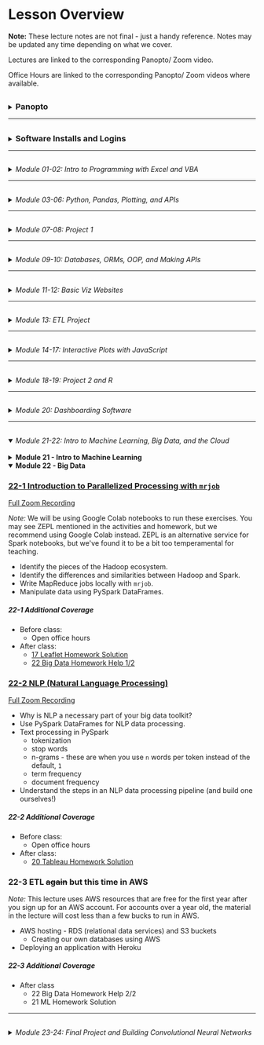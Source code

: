<!-- @format -->

# Lesson Overview

**Note:** These lecture notes are not final - just a handy reference. Notes may be updated any time depending on what we cover.

Lectures are linked to the corresponding Panopto/ Zoom video.

Office Hours are linked to the corresponding Panopto/ Zoom videos where available.

## <!-- 00 Panopto -->

<details><summary><h3 style="display: inline; padding-top: 0">Panopto</h3></summary>

_**NOTE:** As of day 11-3, Panopto has been discontinued as a Trilogy/ 2U resource. The Panopto recordings before that date should (?) continue to be accessible to you forever (but if they aren't, please use the Zoom links). For all lectures 11-3 and later, you will need to use the Zoom links._

Panopto recordings are searchable! Both audio and video feeds are processed.

To search within a specific video, open the video. The search bar appears on the left, under the camera feed. You can search multiple videos by using the search bar at the top of a Panopto folder.

Links to our class's Panopto folders are below. As part of your tuition, you have access to these videos forever.

Recordings:

* [Lecture Recordings](https://codingbootcamp.hosted.panopto.com/Panopto/Pages/Sessions/List.aspx?folderID=2c76d6e4-8319-419b-a635-ac8c003c1a6a)
* Office Hours Recordings
  + [Homework Help and Solutions](https://codingbootcamp.hosted.panopto.com/Panopto/Pages/Sessions/List.aspx?folderID=3e647d04-dc2b-4c88-9d07-ac8c01721eb8)
  + [Misc (i.e. Git tutorials, installs, career services chats)](https://codingbootcamp.hosted.panopto.com/Panopto/Pages/Sessions/List.aspx?folderID=b128a7f9-6114-4e56-8bc5-ac8c01725a4f)
  + [Open Office Hours Recordings (not always recorded, but when they are, they're here)](https://codingbootcamp.hosted.panopto.com/Panopto/Pages/Sessions/List.aspx?folderID=8efab66d-f657-4bec-8cab-acb60031f398)

<details><summary>Raw Files:</summary>
In case I forgot to include something in the processed videos above, you can check out the full class folder here:

* [Class Panopto Recordings](https://codingbootcamp.hosted.panopto.com/Panopto/Pages/Sessions/List.aspx?folderID=188ece76-73ee-44c8-ba5b-ac8b017afaad)
  + Contains all recordings (lecture, office hours, _and copies of the raw recordings before I combine them_).
  + Searching this folder will return duplicates because it includes those raw copies.
  + You can't see folders, so this will look empty (I put all the videos in folders). But you can search with the bar at the top and the videos will show up in the search results.

</details>

</details>

---

## <!-- 00 Installs -->

<details><summary><h3 style="display: inline; padding-top: 0">Software Installs and Logins</h3></summary>

Please consult your prework for the basic programs we install, such as Git Bash and Anaconda.

This list contains only the additional installs and API signups we cover in class.

You are free to use additional libraries for your projects; this list is just a reference.

<details><summary><strong>Excel Addons</strong></summary>

* Statistics Addon (Moving Average)
* Enable Developer Tools (VBA)

</details>

<details><summary><strong>VSCode Plugins</strong></summary>

* Windows users: Set Git Bash to your primary terminal.
* Rainbow CSV
* [Git Graph](https://marketplace.visualstudio.com/items?itemName=mhutchie.git-graph)
* Live Share
* Python (may already be installed)
* [SQLite](https://marketplace.visualstudio.com/items?itemName=alexcvzz.vscode-sqlite)
* Live Server

</details>

<details><summary><strong>Chrome Extensions</strong></summary>

* JSON Formatter (just google "json formatter chrome" and install whatever comes up first, they're all pretty much the same)

</details>

<details><summary><strong>Jupyter Extensions</strong></summary>

Be sure you are in your `PythonData` environment before running these install commands, or you'll install your extensions to the wrong environment.

* <details><summary>Enable Jupyter Extensions - DO THIS FIRST</summary>

  + Jupyter Lab
    - Be sure you've updated Jupyter: `pip install -U jupyterlab`.
    - If you don't see the Puzzle Icon on the left sidebar:
      - Install the latest version of nodejs from the node.js website.
      - Restart Jupyter
    - Click the puzzle icon on the left sidebar. Accept the disclaimer to enable extensions.
  + Jupyter Notebook

    - `pip install jupyter_contrib_nbextensions`
    - `jupyter contrib nbextension install --user`
    - Restart Jupyter and you should now see the "nbextensions" tab on the file directory page. Go there to read about and install all the supported Jupyter Notebook plugins, such as Hinterland (auto-complete).

    </details>

</details>

<details><summary><strong>Python Libraries</strong></summary>

* Anaconda
* `conda create -n PythonData python=3.6 anaconda`
* `citipy` (used for Homework only)
* `census`
* `gmaps` (Jupyter Extension)
* `conda install tensorflow` (doesn't work if you use pip)
* `mrjob`

</details>

<details><summary><strong>APIs</strong></summary>

* [SpaceX API](https://github.com/r-spacex/SpaceX-API)
* [Star Wars API](https://swapi.dev/)
* [A small NYT headlines scraper](http://nyt-mongo-scraper.herokuapp.com/api/headlines)
* [TVmaze API's Show Search endpoint](https://www.tvmaze.com/api#show-search)
* [World Bank API](https://datahelpdesk.worldbank.org/knowledgebase/topics/125589-developer-information)
* Requires sign up:
  + [OMDb API](http://www.omdbapi.com/apikey.aspx)
  + [New York Times API](https://developer.nytimes.com/accounts/create)
  + [OpenWeatherMap](https://openweathermap.org/guide#how)
  + [Quandl (stocks)](https://docs.quandl.com/docs#section-authentication)
  + [Mapbox](https://docs.mapbox.com/api/#access-tokens)
  + US Census API
  + Google Maps APIs (Maps JavaScript, Geocoding, and Places APIs)

</details>

<details><summary><strong>Databases</strong></summary>

* Postgres
  + Install both Postgres and PgAdmin
  + Mac Users: We recommend using homebrew to install postgres
* MongoDB
  + Windows Users: You may need to create your `C:\data\db` folder manually.
    - You should add the `bin` folder from your Mongo install to your Windows path.
    - You should see Mongo in your Windows Services list. _If you don't, you can still run mongo by using a terminal to run `mongod` in the background._
  + Mac Users: We recommend using homebrew to install mongo, and start your server with `brew services run mongodb-community`. You should now be able to read/ write to your MongoDB database.

</details>

<details><summary><strong>Cloud Systems</strong></summary>

* Heroku CLI (needed to deploy Flask applications to Heroku)
* Google CoLab - Hosted Jupyter Notebooks
  + We use these for machine learning at the end of class, but these are also a good way to get going with Python and Jupyter if you can't install locally.

</details>

</details>

---

## <!-- 01-02 Excel, VBA -->

<details><summary><em>Module 01-02: Intro to Programming with Excel and VBA</em></summary>

<br/>

<details><summary><strong>Module 01 - Excel</strong></summary>

### [01-1 Course Intro](https://codingbootcamp.hosted.panopto.com/Panopto/Pages/Viewer.aspx?id=945aebe9-2ac7-4112-8b25-ac8b018498d6)

[Zoom Recording](https://zoom.us/rec/share/VelJsDmIXp1E22mo9jBV0RH84kSuTrvZYrJByIc2d7n6w0cqfd_mi84j3DNA9g-m.8j8kRfchlyr8gxva)

* Introductions
* Thought experiments
* Data Modeling Strategy (Analytics Paradigm)

##### 01-1 Additional Coverage

* [Git Intro 1](https://codingbootcamp.hosted.panopto.com/Panopto/Pages/Viewer.aspx?id=ba3c7078-083f-44dd-9d7b-ac8c002bd395)
  + `git clone`
  + `git pull`
  + _Never_ edit files in the cloned folder!
    - Copy to "InClass" instead.
  + Bash Commands: `ls`, `cd`, `..`,  `open` (`explorer` on windows), `pwd`

### [01-2 Excel Basics](https://codingbootcamp.hosted.panopto.com/Panopto/Pages/Viewer.aspx?id=deaa8e10-66a1-46b5-9fc4-ac8d017d8fd3)

[Zoom Recording](https://zoom.us/rec/share/eiE-MNi53gYlq6Ku47iZXzdPWgCRWjD0XT2YD5gQlPvRkgVzwPXAhl88svKyvOFx._4NTCFe3ca-5rX7Q)

The first ~10 mins of this recording are missing, I go through how to navigate the Github repo. Read though the [README.md](../README.md) and this file, [00-Lecture-Overview](), to see what I covered.

* Functions and arguments
* Pivot Tables
* Formatting
* Vlookup
* Named Ranges
* Multiple worksheets
* Conditionals

##### 01-2 Additional Coverage

* [Git Intro 2](https://codingbootcamp.hosted.panopto.com/Panopto/Pages/Viewer.aspx?id=0a51cb65-a3a2-4762-9f9d-ac8e002cf338)
  + Git Installation
  + Adding SSH Key
  + (Training Wheels) "Open Terminal Window Here" from Finder and "Open Git Bash Here" from Windows Explorer
  + Review:
    - `git clone`
    - `git pull`
    - _Never_ edit files in the cloned folder!
      - Copy to "InClass" instead.
    - Bash Commands: `ls`, `cd`, `..`, `open` (`explorer` on windows), `pwd`
* Open OH for TA assistance (custom for questions/ install issues)

### [01-3 Excel Charting](https://codingbootcamp.hosted.panopto.com/Panopto/Pages/Viewer.aspx?id=43f4346a-f834-4b34-9e7b-ac8f00e95262)

[Zoom Recording](https://zoom.us/rec/share/fmOz8_8Wl1-GOzPdAeYYQEPCy2Jcw_qSDLBnQdnTf6qswoYTrRN7zttcqyrA4jQ.82I9y2-cjvPCI-Es)

* Line, Scatter, Bar, Pie charts
* Trend lines
* Pivot Charts
* Statistical Summaries
  + Variance, Standard Deviation
  + Z-Score
  + Outliers, Quartiles, Quantiles
  + Box-and-Whisker Plots

##### 01-3 Additional Coverage

* [01 Excel Homework Help 1/1](https://codingbootcamp.hosted.panopto.com/Panopto/Pages/Viewer.aspx?id=6f9e4a43-15a8-41d5-8960-ac8f0121f79a)
  + Conditional Formatting
  + Pivot Table Breakout Columns
  + Class Questions
    - Splitting categories
    - Date conversion
    - Finding live campaigns
    - Variance & Std Deviation
* Open Office Hours for install help/ questions

</details>

<details><summary><strong>Module 02 - VBA</strong></summary>

### [02-1 VBA Day 1 - Intro to Programming](https://codingbootcamp.hosted.panopto.com/Panopto/Pages/Viewer.aspx?id=6878a1ba-2284-4be5-bcca-ac920179fdf2)

[Zoom Recording](https://zoom.us/rec/share/ppVQMz497qsaYR6m9c1g_Ha13-rLeCjA-50lfeZagd2jRUlnu4kguONyp9sbAwtl.Yed1O_L7ildQuSAb)

* Installs
  + VSCode
    - Git Bash/ Terminal Integration
  + Excel Developer Tools
  + Excel Statistics Addon (for moving average calcs)
* Hello World!
* Excel Buttons
* Accessing Cells and Ranges in VBA
* Fundamentals of programming
  + Primitives (aka basic types)
  + Conditionals - `If`, `Elseif`, `Else`, `End If`
* Basics of navigating bash terminals
  + Bash Commands: `mkdir`, `~`, `code`, `cp`

##### 02-1 Additional Coverage

* After Class:
  + [02 VBA Homework Help 1/3](https://codingbootcamp.hosted.panopto.com/Panopto/Pages/Viewer.aspx?id=039eeab3-e6d4-4b6f-a2d1-ac93002bf51d)
    - Review of VSCode set up and creating a git repo (used a local repo tonight)
    - Getting started - reading values out of columns

### [02-2 VBA Day 2 - Loops](https://codingbootcamp.hosted.panopto.com/Panopto/Pages/Viewer.aspx?id=1c3aea1c-8b4d-4a60-acaa-ac94017e222f)

[Zoom Recording](https://zoom.us/rec/share/0KmRA_77KwCVgl_vbj7tPa2HxETLNBNF5pnu2eUFEQDTBmyU4wnXDwYtrt6wRpVC.s1W9NVKDOpEVd2KA)

* 2-1 Review Ex 09-10
* Warm up: 2-1 Ex 11
* Loops
* Conditionals (includes 2-1 Ex 12, 13)
* Installations for Module 3
  + Jupyter Notebook
  + Conda
  + Python

##### 02-2 Additional Coverage

* After Class:
  + [02 VBA Homework Help 2/3](https://codingbootcamp.hosted.panopto.com/Panopto/Pages/Viewer.aspx?id=36bfc6b0-594b-4b42-8ecc-ac9500165044)

### [02-3 VBA Day 3 - More Practice](https://codingbootcamp.hosted.panopto.com/Panopto/Pages/Viewer.aspx?id=65c42e5c-c01b-4954-ad66-ac9600ea57b5)

[Zoom Recording](https://zoom.us/rec/share/EDZ7fB3Q7SjF5o-pX3X_QwCcwMQFcYJGyhOvaLP1OYi8h01oWZTd2BNIk2BlnAm3.qISPBlONhBoRyy-j)

* Formatting sheets with VBA
* Nested Loops
* Lots of practice

##### 02-3 Additional Coverage

_No office hours before class._

* After Class:
  + [02 VBA Homework Help 3/3 - Creating a Github Repo](https://codingbootcamp.hosted.panopto.com/Panopto/Pages/Viewer.aspx?id=2b220836-c9c3-4b71-bfde-ac9601262249)

</details>

</details>

---

## <!-- 03-06 Python, Pd, Plots, JSON -->

<details><summary><em>Module 03-06: Python, Pandas, Plotting, and APIs</em></summary>

<br/>

<details><summary><strong>Module 03 - Python</strong></summary>

### [03-1 Python Day 1 - Intro to Programming](https://codingbootcamp.hosted.panopto.com/Panopto/Pages/Viewer.aspx?id=f26bdb6c-4160-4fb1-b0d1-ac9b0014dfc1)

[Zoom Recording](https://zoom.us/rec/share/4R8DGCJueVRRIMttMkEaR1Sru2EKXETTStLsBlo6SyTaC1oiFwjdr_X1Tv0eQzwA.AxyogBFtlgM-kbRe)

* Review Installations and PythonData environment
* Variables
* User Input
* Conditionals - `if`, `elif`, `else`
* Loops - `for` and **`while`**

##### 03-1 Additional Coverage

* Before Class:
  + 03 Python Installation Help
* After Class:
  + 03 Python Installation Help

### [03-2 Python Day 2 - CSVs, Python, and Lists](https://codingbootcamp.hosted.panopto.com/Panopto/Pages/Viewer.aspx?id=d1528e56-f864-4e8c-b13a-aca70183d34b)

[Zoom Recording](https://zoom.us/rec/share/meIovFPS_nXNvz5_BqglfKMr7MNFl6uB6VjLa-P0A4bL19LBRKyL-UrOSnm07EQ8.pN61E6sb2gLjjdfL)

* Review Python, VSCode, Git
* Conditionals - `if`, `elif`, `else`
* Loops - `for` and `while`
* Read/ write CSVs

##### 03-2 Additional Coverage

* Before Class:
  + Open Office Hours
* After Class:
  + [03 Python Homework Help 1/3 + Git LFS Install Help](https://codingbootcamp.hosted.panopto.com/Panopto/Pages/Viewer.aspx?id=b8ed0a29-1b4a-4817-a151-aca8002ccc5b)

### [03-3 Python Day 3 - Intermediate Python](https://codingbootcamp.hosted.panopto.com/Panopto/Pages/Viewer.aspx?id=f4d1e63f-83bb-4172-b10e-aca901833eba)

[Zoom Recording](https://zoom.us/rec/share/B_is_r9vb4vumdYez4HUN4X4h4ccwYvoBnDs5NofiKQWGDrPmetk_RpNDHnuzJmu.nZCxpbHwus-4AEyP)

* Dictionaries
* List Comprehensions
  + Btw, you can also do dictionary comprehensions ...
    - ... but we won't cover that just yet.
    - If you're comfortable with list comprehensions, check 'em out!
* Functions
  + Later on, we'll talk about using lists and dictionaries to pass arguments to functions
  + aka `*args` and `**kwargs`.
* Sets (Extra Material)

##### 03-3 Additional Coverage

* Before Class:
  + 03 Python Installation Help
* After Class:
  + [01 Excel Homework Solution](https://codingbootcamp.hosted.panopto.com/Panopto/Pages/Viewer.aspx?id=4109e75c-e5ab-4ab5-b7a2-acaa00310789)
  + [03 Python Help 2/3](https://codingbootcamp.hosted.panopto.com/Panopto/Pages/Viewer.aspx?id=b9996c0f-bb81-4aa2-8eba-acaa002c4c2b)

</details>

<details><summary><strong>Module 04 - Pandas</strong></summary>

### [04-1 Pandas Day 1 - Intro to DataFrames](https://codingbootcamp.hosted.panopto.com/Panopto/Pages/Viewer.aspx?id=35515ab7-1467-466e-a01e-acab00e7b104)

[Zoom Recording](https://zoom.us/rec/share/KaSkjCh3OJra4nkaGJQsW0C0ie0pS6UQkCtqRRSuHnS2Xrbgq2J3NJ22Q6_a5aA.NMb8-KZOK6GKNu3O)

* Intro to Jupyter Notebooks
* Review Python (`input`, loops, `open`, `csv.reader`, conditionals)
* Intro to Pandas
  + Lists/ dictionaries -> DataFrames
  + CSVs <-> DataFrames
* Intro to summarizing data

##### 04-1 Additional Coverage

_No office hours before class._

* After Class:
  + [03 Python Homework Help 3/3](https://codingbootcamp.hosted.panopto.com/Panopto/Pages/Viewer.aspx?id=51b0be79-29e6-4762-856d-acab0122cdd4)

### [04-2 Pandas Day 2 - Data Cleaning](https://codingbootcamp.hosted.panopto.com/Panopto/Pages/Viewer.aspx?id=169c97de-bad5-4a2a-9a3c-acae017c3cb3)

[Zoom Recording](https://zoom.us/rec/share/x06_PjAopyQVboitustDtDb8Cis5oAvtTHa8HHknPE7raRuwjoiY3cV0Z1NnAdbZ.hKxosNlzbZSWKC4f)

* Filtering (`loc` and `iloc`, `dropna`)
* Cleaning duplicates
* Data Types
* Grouped DataFrames and Aggregations
* Sorting

##### 04-2 Additional Coverage

* Before Class:
  + Open Office Hours
* After Class:
  + [04 Pandas Homework Help 1/3](https://codingbootcamp.hosted.panopto.com/Panopto/Pages/Viewer.aspx?id=1577f8b1-c832-479e-aca4-acaf002b0173)
  + [Personalizing Your Environments](https://codingbootcamp.hosted.panopto.com/Panopto/Pages/Viewer.aspx?id=081a7e4b-6281-4def-8cee-acaf003034e0)
    - Tips and Tricks for Jupyter 1/2
      - Enabling Jupyter Extensions
    - Pimp My Terminal 1/2
      - Terminal Emulators And U
        - Mac: iTerm (can also check out Alacritty, Kitty)
        - Windows: WSL2 (we'll be installing Alacritty later on)

### [04-3 Pandas Day 3 - Intermediate Data Cleaning](https://codingbootcamp.hosted.panopto.com/Panopto/Pages/Viewer.aspx?id=0111a9e1-7655-466e-9eb4-acb00174e990)

[Zoom Recording](https://zoom.us/rec/share/yoIHRInwoXfZs39AHNP6c_VBRFvXY4TESS_KyCS-ncbvP6v5pqaoXKUvsBPGMtgp.IrKyGCoNEoe80mgN)

* Merging DataFrames
* Binning
* Mapping (`df.map`)
* Fixing Bugs in Python

##### 04-3 Additional Coverage

* Before Class:
  + Open Office Hours
* After Class:
  + [04 Pandas Homework Help 2/3](https://codingbootcamp.hosted.panopto.com/Panopto/Pages/Viewer.aspx?id=5c80d4f4-6236-4247-b72c-acb1002c932b) - no audio, use the zoom recording

</details>

<details><summary><strong>Module 05 - Intro to Plots and Statistics</strong></summary>

### [05-1 Intro to Plots and Statistics Day 1 - Matplotlib](https://codingbootcamp.hosted.panopto.com/Panopto/Pages/Viewer.aspx?id=8a43e4aa-b707-4ad6-b300-acb200e88a3b)

[Zoom Recording](https://zoom.us/rec/share/E-T0EIiVPwf-K19J36Lqwr_Nr7qtmZHuYtY5QUf64Z0pXvJyQ7wlltLeTEf9tLeZ.CZZv1bbDFrUJOOFe)

* Using Matplotlib in Jupyter Notebook
  + Interactive and static inline plots
  + `%matplotlib notebook`
* Line, bar, scatter, pie charts
* Basic plot configuration

##### 05-1 Additional Coverage

_No office hours before class._

* After Class
  + [04 Pandas Homework Help 3/3](https://codingbootcamp.hosted.panopto.com/Panopto/Pages/Viewer.aspx?id=6c95b560-fde4-4b9a-8006-acb2011a423e)
  + [02 VBA Homework Solution](https://codingbootcamp.hosted.panopto.com/Panopto/Pages/Viewer.aspx?id=ecef5e6f-e35f-4448-9436-acb2011a5e9a)

### [05-2 Intro to Plots and Statistics Day 2 - Pandas Plots](https://codingbootcamp.hosted.panopto.com/Panopto/Pages/Viewer.aspx?id=6f5c8fc9-3175-4269-9184-acb5017dd703)

[Zoom Recording](https://zoom.us/rec/share/CGFjcZzfKql4Drn3uTqPoRQKYB_xrbN0IsRxf06oHF1cArUuI8xj2xGswg8VgmAl.OKLbwaQBH_Nm2nLv)

* `DataFrame.plot()`
* Line, bar, scatter, pie charts
* Pros & cons vs. Matplotlib

##### 05-2 Additional Coverage

* Before Class
  + [Open Office Hours](https://codingbootcamp.hosted.panopto.com/Panopto/Pages/Viewer.aspx?id=b858cdcf-e451-4c5e-a32a-acb5017b678c)
* After Class
  + Statistics (video canceled)
    - [You can review the following material instead (will be helpful for 05-3, but not required)](https://ucflkmdatapt1-3my1247.slack.com/archives/C01FDRD8LLF/p1611114150000300)
  + [05 Python Plotting Homework Help 1/3](https://codingbootcamp.hosted.panopto.com/Panopto/Pages/Viewer.aspx?id=b56bb2ba-4f6d-45fd-8f90-acb6002ce4eb)

### [05-3 Intro to Plots and Statistics Day 3 - Intro to Statistics](https://codingbootcamp.hosted.panopto.com/Panopto/Pages/Viewer.aspx?id=6b2d21d0-d0ab-475e-ab59-acb70182ff73)

[Zoom Recording](https://zoom.us/rec/share/rjUFF48z4L8bH88qIHovrk5bmumb_wy4aILlLkvmuxsI-FwsK5tOpJ5ZSFFRMh2B.NlQ4b0LYNlX0dKG3)

* Basic measures of central tendency: Mean, median, mode
* Variance and standard deviation
* Handling outliers
* Quartiles
* Standard Error calculations with `pandas`
* Error Bar plots with `pandas`
* Student's T-Test
* Fits and Regression with `pandas` and `scipy`

##### 05-3 Additional Coverage

* Before Class
  + [Open Office Hours](https://codingbootcamp.hosted.panopto.com/Panopto/Pages/Viewer.aspx?id=66a9c10c-9ff4-49b3-a197-acb70176bd09)
* After Class
  + [05 Python Plotting Homework Help 2/3](https://codingbootcamp.hosted.panopto.com/Panopto/Pages/Viewer.aspx?id=7aff4e7b-4533-4bb0-8222-acb8002bbcbd)
  + [Pimp My Terminal 2/2](https://codingbootcamp.hosted.panopto.com/Panopto/Pages/Viewer.aspx?id=8df929e2-92fa-4222-aae0-acb8002e37ca)
    - Easy Themes And Extensions with ZSH
      - Installing ZSH
      - Installing Oh-My-Zsh (for plugins)
      - Installing Powerlevel10k (snazzy theme)
      - What Is .zshrc Anyway?
        - Ok, so I didn't cover this, but this is basically a configuration file for your terminal settings! More literally, it contains code/ setup that gets run whenever you start your terminal.

</details>

<details><summary><strong>Module 06 - Python and APIs - Intro</strong></summary>

### [06-1 Python and APIs](https://codingbootcamp.hosted.panopto.com/Panopto/Pages/Viewer.aspx?id=158ace44-356c-4395-bbf3-acb900e832cf)

[Zoom Recording](https://zoom.us/rec/share/-nqKnHgCm9DWCQXrwPWdFKuJPsj1DwrW7rBFclpeEn7Lqr_ZGJYoEwO2LK0ISMnZ.psYAQn9ZQ2RPfWZy)

* GET requests using the `requests` library
* JSON -> Python dictionaries
* API Documentation and sign ups
  + SpaceX
  + swapi (Star Wars API)
  + Number Facts
  + OMDb
  + New York Times

##### 06-1 Additional Coverage

_No office hours before class._

* After Class
  + [05 Python Plotting Homework Help 3/3](https://codingbootcamp.hosted.panopto.com/Panopto/Pages/Viewer.aspx?id=7456f18c-b711-42fb-8c39-acb90123b132)
    - Also includes:
      - 04 Pandas HW Student Questions
      - 03 Python HW Student Questions
      - Jupyter Notebook Extensions and Markdown Viewer

### [06-2 Python and APIs - JSON](https://codingbootcamp.hosted.panopto.com/Panopto/Pages/Viewer.aspx?id=d7396e7d-5fe4-4f8a-90e6-acbc01849bb6)

[Zoom Recording](https://zoom.us/rec/share/yFDP0S9AF01LJWP79AzFG1CuYfFCbP-lSJAh2i_dAfpK5_WiFfKZcAzk4Web-rEF.TJlBL7rlIVGv44mN)

* More API practice
  + OpenWeatherMaps
  + WorldBank API
* JSON -> DataFrame
* Exception Handling (`try` and `except`)

##### 06-2 Additional Coverage

* Before Class
  + [Open Office Hours](https://codingbootcamp.hosted.panopto.com/Panopto/Pages/Viewer.aspx?id=33b84580-a017-4acc-8aa2-acbc017ab487https://codingbootcamp.hosted.panopto.com/Panopto/Pages/Viewer.aspx?id=33b84580-a017-4acc-8aa2-acbc017ab487)
* After Class
  + [06 APIs Homework Help 1/3](https://codingbootcamp.hosted.panopto.com/Panopto/Pages/Viewer.aspx?id=b6eb5af5-c81d-4567-a6ad-acbd003018ad)
    - Key: "Managing" your API keys and git (don't commit your api key to github!!)
      - We only touched on this briefly - I'll review in more detail Thursday.
  + [03 Python HW Solution](https://codingbootcamp.hosted.panopto.com/Panopto/Pages/Viewer.aspx?id=ff1d188b-dfc7-4975-9584-acbd001aec3b)

### [06-3 Python and APIs](https://codingbootcamp.hosted.panopto.com/Panopto/Pages/Viewer.aspx?id=81196c9d-3fcc-4eba-b8ea-acbe0181b70a)

[Zoom Recording](https://zoom.us/rec/share/wbOg9bWTKsALVp5LZ-vnzWvZRAmRPw5HSFB4HVyaACIETMYsk_suIoVgWJpANSUl.WteeBgJp1_XOJ7gJ)

* Practice Google Maps and Places APIs
* Visualizations with Maps
  + `gmaps` Jupyter Extension

##### 06-3 Additional Coverage

* Before Class
  + Open Office Hours
* After Class
  + [06 APIs Homework Help 2/3 - Hiding config.py with .gitignore](https://codingbootcamp.hosted.panopto.com/Panopto/Pages/Viewer.aspx?id=fb8155a9-f078-46ca-9b2c-acbf002cbc68)

</details>

</details>

---

## <!-- 07-08 Project 1 -->

<details><summary><em>Module 07-08: Project 1</em></summary>

<br/>

<details><summary><strong>Module 07 - Git Practice + Project 1</strong></summary>

### [07-1 In-Class Git Practice + Project 1](https://codingbootcamp.hosted.panopto.com/Panopto/Pages/Viewer.aspx?id=5c2c5789-91ee-43ff-9e08-acc000e9dd9f)

[Zoom Recording](https://zoom.us/rec/share/Q0HPPN8CjxeQRZBerueZuqo72lQ2UNgU_Yz0dwf07yf2qRU1cWVGsdIvJyBe_VBE.egx6PCsiK50PJOM2)

* Git Tutorial
  + Managing Git and Jupyter Notebooks
  + Git Branch and PR tutorial
  + Git Best Practices with small groups
* [Project 1 Guidelines](../Projects/Project-1)
* Project 1 Work

##### 07-1 Additional Coverage

_No office hours before class_

After Class:

* Open Office Hours

### [07-2 In-Class Git Practice + Project 1](https://codingbootcamp.hosted.panopto.com/Panopto/Pages/Viewer.aspx?id=56a95978-cf66-4d6b-9e50-acc301802d49)

[Zoom Recording](https://zoom.us/rec/share/qApaj6iOh08XaV425A2Ryj9ur2jaDRdXJ2U6j4Gu0JJEsZlo6nD_uhpA7KmzSn02.kiz3Ha39PvGhbPAz)

* Git Tutorial
  + Managing bad merges
  + Review of git branch and PR best practices
* Project 1 Work

##### 07-2 Additional Coverage

Before Class

* Open Office Hours

After Class

* Open Office Hours

### 07-3 Hypothesis Testing and Statistical Tests + Project 1

No Panopto recording for today (sub).

[Zoom Recording](https://zoom.us/rec/share/ooeL1U8_lDjqAE4pTvsYAsPH0lqufgxgpDfqI12fhWTdtTWOfltFWNtbZMpya8VN.LIl9ko5TogElnFd2)

* T-Test
* ANOVA
* P-Values
* Chi Square tests
* Project work

##### 07-3 Additional Coverage

Before Class

* Open Office Hours

After Class

* Open Office Hours
* Project work

</details>

<details><summary><strong>Module 08 - Project 1 + Presentations</strong></summary>

### 08-1 Project 1

No Panopto recording for today (sub).

[Zoom Recording](https://zoom.us/rec/share/_OwTF9IVcFyZ0TvsnJ_7rUVGyp2ynE3-duj67cY0c9z6Q5aHMS1OhrWOeTZhUwh3.fjxPD6viy2039Vtr)

* Install Postgres and pgAdmin
* Project work

##### 08-1 Additional Coverage

Before Class

* Open Office Hours

After Class

* Open Office Hours
* Project work

### 08-2 Project 1

Project work day = all-class open office hours, no recordings.

* Project work

##### 08-2 Additional Coverage

Before Class

* Open Office Hours

After Class

* Open Office Hours
* Project work

### [08-3 Project 1 Presentations](https://codingbootcamp.hosted.panopto.com/Panopto/Pages/Viewer.aspx?id=ef199b9c-e708-475b-af0f-accc01840507)

[Zoom Recording](https://zoom.us/rec/share/NNjvkumLMVKLd8CtyKQeDWVqk2GfvNkfOmi6t39ZhaeuV0kYJIWsutjmGHEOCY-_.7Ikq3DBqysBR0bRh?startTime=1613083553000)

_No after-class office hours today_

* Project Presentations

##### 08-3 Additional Coverage

Before Class

* Open Office Hours
* Presentation Prep

</details>

</details>

---

## <!-- 09-10 DBs, ORMs, OOP, APIs -->

<details><summary><em>Module 09-10: Databases, ORMs, OOP, and Making APIs</em></summary>

<br/>

<details><summary><strong>Module 09 - Databases (Postgres)</strong></summary>

### [09-1 Intro to Postgres](https://codingbootcamp.hosted.panopto.com/Panopto/Pages/Viewer.aspx?id=3f92c1b2-8bb7-4aa0-954a-accd0027382f)

[Zoom Recording](https://zoom.us/rec/share/a7HFneqEmgskH7EQRseDXjzlUvxFQqdx3ZGdg56Wl3G8jOTgSrjUy2YKR6RwLebn.RiwZbhmS-pAMKisg)

* Database vs. Schema
* Create a Database and tables
* pSQL data types
* Primary and Unique Keys
* CSV -> Database Table
* CRUD (Create, Read, Update, Delete) applications
  + Database commands: `INSERT`, `SELECT`, `UPDATE`, `DELETE`
* Joins

##### 09-1 Additional Coverage

* After Class
  + [09 Homework Help 1/3](https://codingbootcamp.hosted.panopto.com/Panopto/Pages/Viewer.aspx?id=405c9d30-6126-40f8-9374-acce0123a0ab)
  + [04 Pandas Homework Solution](https://codingbootcamp.hosted.panopto.com/Panopto/Pages/Viewer.aspx?id=52fd4e0e-30ee-4349-a77e-acce01240252)

### [09-2 Advanced Queries](https://codingbootcamp.hosted.panopto.com/Panopto/Pages/Viewer.aspx?id=25bd0495-1758-403f-a1e9-acd100f0877f)

[Zoom Recording](https://zoom.us/rec/share/Jk1sTae2AWw_CeWBlLfvGKSs5KiP25QZWbi8tBJOxHO_CXf1dCq-dKsZG0SlsnW_.Um9AqKSRmGemepcy)

* Aggregation Queries
* Subqueries (sub-selects)
* Views

##### 09-2 Additional Coverage

* Before Class
  + Project Grading (ping us on slack for questions)
* After Class
  + Project Grading
  + [09 Homework Help 2/3](https://codingbootcamp.hosted.panopto.com/Panopto/Pages/Viewer.aspx?id=ca748b1f-ce09-479c-8934-acd100faaaa9)
  + [05 Matplotlib Homework Solution](https://codingbootcamp.hosted.panopto.com/Panopto/Pages/Viewer.aspx?id=76558588-8ade-449b-a613-acd100fac89b)

### [09-3 Data Modeling](https://codingbootcamp.hosted.panopto.com/Panopto/Pages/Viewer.aspx?id=fbc023dd-8758-462c-b750-acd2003be1fb)

[Zoom Recording](https://zoom.us/rec/share/9x6RFB_IBpSidx1wVdHYGwKG_BoLXsCbXRJYvwJbrV5rwqn_DOTM9wX0CqW2CzQZ.uQTSyEy56vhtyGfP)

* Database Design Techniques And Best Practices
* Data normalization
* Data relationships
* ERD Diagrams - visualizing DB relationships

##### 09-3 Additional Coverage

* Before Class
  + Project Grading (ping us on slack for questions)
* After Class
  + [09 Homework Help 3/3](https://codingbootcamp.hosted.panopto.com/Panopto/Pages/Viewer.aspx?id=c9619169-1975-4646-9a50-acd2003c184c)

</details>

<details><summary><strong>Module 10 - Programming with SQLAlchemy (Advanced Databases) and Making APIs</strong></summary>

### [10-1 Intro to SQLAlchemy](https://codingbootcamp.hosted.panopto.com/Panopto/Pages/Viewer.aspx?id=19b433d4-dda3-4753-9c91-acd2003c482f)

[Zoom Recording](https://zoom.us/rec/share/_btT8UfiggmM7nUo-rckFM7zC3By-w9sjg0XRQwWBd2bxYGr-CPWV-6btKxssAag.szJpnfIhbECUZPap)

* SQLAlchemy
  + Connect to a database
  + Run raw queries using `engine.execute()`
  + CRUD (Create/ Read/ Update/ Delete) using ORM (Object Relational Models)
* Intro to Object Oriented Programming (OOP)
  + Creating Python classes to represent database tables (ORM)

##### 10-1 Additional Coverage

* After Class
  + [10 Homework Help 1/3](https://codingbootcamp.hosted.panopto.com/Panopto/Pages/Viewer.aspx?id=ccabeb2a-7379-4122-a655-acd501226fee)
  + [Opening SQLite Files With VSCode](https://codingbootcamp.hosted.panopto.com/Panopto/Pages/Viewer.aspx?id=8f1e7645-093e-4fac-8004-acd501257666)

### [10-2 SQLAlchemy ORM++](https://codingbootcamp.hosted.panopto.com/Panopto/Pages/Viewer.aspx?id=6b50246e-c705-4638-ab8d-acd5012c43a3)

[Zoom Recording](https://zoom.us/rec/share/yCTDTLGBLz_Drd8BXrzxElXkDuQNEC7JyILMoOWCqgaqcSrWm9j41UjbdWpoDSvt.aK3nd1wxOqyBhcmR)

* More practice creating and using ORM classes
* Using SQLAlchemy to inspect database:
  + Reflection (ORM with auto-generated classes)
  + Inspector - viewing database Schema
* Using Pandas to plot SQL results

##### 10-2 Additional Coverage

* Before Class
  + Open Office Hours
* After Class
  + [10 Homework Help 2/3](https://codingbootcamp.hosted.panopto.com/Panopto/Pages/Viewer.aspx?id=528c95df-bbd7-4bb3-822b-acd5012c65a0)

### [10-3 Flask + SQLAlchemy = My First API](https://codingbootcamp.hosted.panopto.com/Panopto/Pages/Viewer.aspx?id=bc4ec595-5c4a-489d-97ff-acda01758cec)

[Zoom Recording](https://zoom.us/rec/share/D4MCVHimV7WyQTiua9ILitU1wSu1lRa9WgioiP0IAOafHkFXpHkdxv9VEMhIdqR7.L8GtIsstYacKMAWh)

Today Chavon stops by for our midpoint :)

* Create and run a server with Flask
* Define endpoints
* Read query strings (i.e. function args) from GET requests
* Run database queries from an endpoint
* Return results as JSON

##### 10-3 Additional Coverage

* Before Class
  + Open Office Hours
* After Class
  + [10 Homework Help 3/3](https://codingbootcamp.hosted.panopto.com/Panopto/Pages/Viewer.aspx?id=86c8d7d5-4e9b-461f-924f-acdb002bc482)

</details>

</details>

---

## <!-- 11-12 Basic Viz Websites -->

<details><summary><em>Module 11-12: Basic Viz Websites</em></summary>

<br/>

<details><summary><strong>Module 11 - HTML</strong></summary>

### [11-1 Intro To HTML](https://codingbootcamp.hosted.panopto.com/Panopto/Pages/Viewer.aspx?id=9f2b49c5-8e89-4a94-915a-acdc00e80c9b)

[Zoom Recording](https://zoom.us/rec/share/rnDoKYv4TiJVsj7FOWALjM_FVtpHo_Db0BmMYOlrgkF7Q4mOXEFd517ECTRvCLel.oJqZXEl9Plc6fjXQ)

* Website Frontend Ingredients (HTML + CSS + JavaScript)
* DOM Basics
* Common HTML Tags
  + `<p>`
  + `<h1> - <h6>`
  + `<hr/>`
  + `<img/>`
  + `<ul>` / `<ol>` and `<li>`
  + `<table>`, `<th>`, `<tr>`, `<td>`
  + `<div>`
  + `<summary>`
* HTML Structure
  + Tags
  + Attributes
  + Sections of the document
* _NOTE_: Use Mozilla MDN for documentation, not W3Schools!!

##### 11-1 Additional Coverage

* After Class
  + [11 HTML Homework Help 1/3 - Wireframing Demo](https://codingbootcamp.hosted.panopto.com/Panopto/Pages/Viewer.aspx?id=5647fd96-69c2-4b59-8839-acdc0117eb07)
  + [06 APIs Homework Solution](https://codingbootcamp.hosted.panopto.com/Panopto/Pages/Viewer.aspx?id=848027fc-d816-455f-9ff3-acdc01180358)

### [11-2 Styling (CSS) and Deploying Static Sites Using Github Pages](https://codingbootcamp.hosted.panopto.com/Panopto/Pages/Viewer.aspx?id=f5c9aa15-4f5b-4a03-93e7-acdf01761692)

[Zoom Recording](https://zoom.us/rec/share/Xs6gAjHcm4F56-ylfTOCvVN-MVsS8Bn05Rk1dbwyPGiuF1ppgYRN_2Z4x6rIaT6A.XUDVpuY_s_E6C2zJ)

* CSS Basics: styling and positioning elements
* Box Model of HTML elements
* Github Pages **(Needed for your Career Services Milestones)**

##### 11-2 Additional Coverage

* Before Class
  + Open Office Hours
* After Class
  + [11 HTML Homework Help 2/3 - Wireframing Demo](https://codingbootcamp.hosted.panopto.com/Panopto/Pages/Viewer.aspx?id=005a62d3-c67e-4add-823f-ace0002dc516)

### [11-3 Mobile-first (Responsive) CSS](https://zoom.us/rec/share/s0xB4D_-2g5_PBsjxX-P1qindwU3PjW09Hk40Eor-zCGlvQitNa8gUKGfKdEWQSb.MN2POHMS9hnyw2xf)

Starting today, we no longer use Panopto as a recording tool. You will still be able old links using Panopto, but going forward, each class video will be recorded on Zoom in one continuous stream.

* Media Queries
* Bootstrap (CSS library by Twitter) and the Bootstrap Grid
* Using Bootstrap to get a website up and running quickly

##### 11-3 Additional Coverage

* Before Class
  + Open Office Hours
  + ETL Project Questions
* After Class
  + 11 HTML Homework Help 3/3

</details>

<details><summary><strong>Module 12 - Web Scraping, Document Databases (NoSQL), and Making Data Viz Websites</strong></summary>

### [12-1 Intro to MongoDB](https://zoom.us/rec/share/ooUjajWiU2hwPxuOdIpEHCJRr_ebI391iXAXmkKh3U9wbop8zVBIYr1ppJp4SGK3.2kdGXeM_-ESfH6LX)

* ETL Project Questions
* Installing and Connecting to MongoDB
* Using the Mongo Shell for CRUD
* Using PyMongo for CRUD with Python

##### 12-1 Additional Coverage

* After Class
  + 12 Web Scraping Homework Help 1/3
  + One-On-Ones 1/3 (not recorded ofc)

### [12-2 Simple Web Scraping](https://zoom.us/rec/share/_8etoRMgpnAPLBjqLO9eaYI8LgchLE0jzCRxATqlxUF0A5efThEhWA1VCj0r4ncu.FW2oZn6sjHeL5PA1)

* Use BeautifulSoup to scrape websites with Python
  + `html.parser` and `lxml` parser
* Use Pandas to scrape websites
* Save results to MongoDB
* Use Splinter (with chromedriver) to scrape websites

##### 12-2 Additional Coverage

* Before Class
  + Open Office Hours
* After Class
  + 12 Web Scraping Homework Help 2/3
  + One-On-Ones 2/3 (not recorded ofc)

### [12-3 BeautifulSoup + MongoDB + (new) Serving Templates With Flask](https://zoom.us/rec/share/bXftVis7OrUjptOexrkEzD1KCu5_zc0NhKLpHF10_-DsjIbGg8xQAocIXMQ0CAZo.P-gsZhPLp1sE6B8H)

* Use and render flask templates
* Integrate MongoDB data into Flask Templates
  + Include static resources (i.e. css files) in Flask Templates via `static` folder
* Capstone: Allow client to trigger a web scrape using Flask, then view results
* ETL Project Overview and Questions

##### 12-3 Additional Coverage

* Before Class
  + Open Office Hours
* After Class
  + 12 Web Scraping Homework Help 3/3
  + One-On-Ones 3/3 (not recorded ofc)

</details>

</details>

---

## <!-- 13 ETL Proj -->

<details><summary><em>Module 13: ETL Project</em></summary>

<br/>

<details><summary><strong>Module 13 - ETL Project</strong></summary>

### [13-1 Project Guidelines and Warm Up Exercise](https://zoom.us/rec/share/KC6zaiQyaOpCBfol1kbh6vTjoxueM7IKRGagAjyZ5cwO6eW4eZBP76n08n0G1441.qw-wuv0vOW0-O96e)

* ETL with Pandas warm up
* Project Overview - the audio's missing for part of this, grab us for any questions.
* Today's Project Goals:
  + Project Proposals Due
  + Retrieve Datasets
  + Review Data Structures
  + Database ERD design
  + Discuss your websites

##### 13-1 Additional Coverage

* After Class
  + Open Office Hours
  + 11 Web Homework Solution
  + 10 SQLAlchemy Homework OSlution

### 13-2 ETL Project Work Day

No recording today.

* Project Work
* Today's Project Goals:
  + Load Datasets into Database
  + Design and split up website work
    - APIs
    - Documentation
    - Visualization/ Project Analysis

##### 13-2 Additional Coverage

* Before/ During Class:
  + Open Office Hours
* After Class:
  + Deploying to AWS EC2 with Dokku

### [13-3 ETL Project Work Day](https://zoom.us/rec/share/GxH0FTGXLNgssIYYIhxNjX-ov5vCtAuIqegUNKNFu9t-MoqPI1mtKA_0eok5FOMT.kah4dw0nLG657_yj)

The recording only contains the homework solutions.

* Project Work
* Today's Project Goals:
  + Finish your documentation
  + Submit your projects

##### [13-3 Additional Coverage](https://zoom.us/rec/share/GxH0FTGXLNgssIYYIhxNjX-ov5vCtAuIqegUNKNFu9t-MoqPI1mtKA_0eok5FOMT.kah4dw0nLG657_yj)

* Before Class
  + Open Office Hours
* After Class
  + 09 SQL Homework Solution
  + 10 SQLAlchemy Homework Solution

</details>

</details>

---

## <!-- 14-17 JS, Plots -->

<details><summary><em>Module 14-17: Interactive Plots with JavaScript</em></summary>

<br/>

<details><summary><strong>Module 14 - Intro To JavaScript</strong></summary>

### [14-1 JavaScript Syntax](https://zoom.us/rec/share/i9U7Mh9CG09gBbCRGzygFvFESqBir4r96NybuO0jZhxpsdRlgZ7RPMtHAOUjkgo.Xf0qO_AuoajGpMbH?startTime=1616245107000)

* Variables, data types, statements
* Functions, loops, if/else
* Arrays
* Using built-in functions

##### 14-1 Additional Coverage

* After Class
  + 14 JavaScript Homework Help 1/3
    - Further Reading:
      - [🤪 A list of funny and tricky JavaScript examples](https://github.com/denysdovhan/wtfjs)
      - [Semicolons in JavaScript](https://flaviocopes.com/javascript-automatic-semicolon-insertion/)

### [14-2 Tables, Functional Programming, Objects](https://zoom.us/rec/share/ZGwYAPK4gu0Qr8SRPbiHrq2BTPMNdYw08N7MdchZhs699Mku365vzQnNrPQ1w0Ya.a-CxIkg3jebXwpdF)

* Using `foreach`, `map`, and `filter`
* Updating and iterating through JavaScript Objects
* Callbacks
* Arrow Functions (ES6 Syntax)
* Bootstrap HTML Tables

##### 14-2 Additional Coverage

* Before Class
  + Open Office Hours
* After Class
  + 14 JavaScript Homework Help 2/3
    - Further Reading:
      - [.forEach(), .map(), .filter() .... What's the difference?](https://dev.to/ogwurujohnson/foreach-map-filter--whats-the-difference-304l)

### [14-3 D3 for DOM Manipulation](https://zoom.us/rec/share/ZG06wUbycF16r7DzzTGC_bWcWETHumupsAcWIyy4a1FjWKHmhspayX7Y8WuoGNCB.6P1umhUo2mN0COMq)

* D3 DOM selection
* Building a table with D3
* Events
* `this`
* Making your website dynamic
* Arrow Functions and `this`

##### 14-3 Additional Coverage

* Before Class
  + Open Office Hours
* After Class
  + 14 JavaScript Homework Help 3/3
  + Ex 09 Solution
  + More on how HTML forms work

</details>

<details><summary><strong>Module 15 - Interactive Plots with Plotly</strong></summary>

### [15-1 Plotly Basics](https://zoom.us/rec/share/jHTccpYQ8VDk_vpPmMerRYWGGuuwk192e7bmlPtj353WItbyrtuGglfay8oo9ocL.lJpBda3JEEbBAm48)

* Line and Bar Charts with Plotly.js
  + `layout` - altering the plot design
  + Interactive plots
* JavaScript `math` library
* More Functional Programming practice

##### 15-1 Additional Coverage

* Before Class
  + Open Office Hours
* After Class
  + 15 Plotly Homework Help 1/3

### [15-2 Advanced Charts in Plotly](https://zoom.us/rec/share/FUEEb1UxrQT6icOWRhb1zqIFZEqJlIEtmNxeC0arlUsnFxqfXbaDWPiR8NY8Y6gL.hDVIPZZumQn-ugPT)

* Additional JavaScript methods (`array.sort`, `array.slice`)
* Charting data from APIs
* Additional plot types (box and pie plots)
* Adding dropdowns and click events
* Dynamic charts with `Plotly.restyle()`

##### 15-2 Additional Coverage

* Before Class
  + Open Office Hours
* After Class
  + 15 Plotly Homework Help 2/3

### [15-3 ... And Even More Cool Stuff Featuring Plotly](https://zoom.us/rec/share/U8wXdbwtASqgQmEfFXBEmt8_FXsBksdlU6xuh37Vq0dHXCefjqnTg9f5d7bZdP-4.DsAiCzSn2Kl9OmaT?startTime=1617317705000)

[Full Zoom Recording](https://zoom.us/rec/share/kwmLSeC4LaZAD1P2pn8Po-2eerXnZp_C6GkBdValVr7JU0c1QL8Fy339SMEhJBK1.7CkPQrXVbDnnIw0f)

* `switch` statements
* More plot types (candlestick plots)
* Flask and Plotly
* Create and deploy dashboards using Github Pages

##### 15-3 Additional Coverage

* After Class
  + [15 Plotly Homework Help 3/3](https://zoom.us/rec/share/U8wXdbwtASqgQmEfFXBEmt8_FXsBksdlU6xuh37Vq0dHXCefjqnTg9f5d7bZdP-4.DsAiCzSn2Kl9OmaT?startTime=1617327227000)

</details>

<details><summary><strong>Module 16 - Data Binding and SVG Basics with D3</strong></summary>

### [16-1 D3 Fundamentals](https://zoom.us/rec/share/kkiw1yraPXd9eisnygKBz0Z05x7SdQtxghXll4gXN1X41ihxDqwsBhxmevq6mnBy.LXX3ugWRP3icVKqF?startTime=1617454816000)

[Full Zoom Recording](https://zoom.us/rec/share/YMiedCOblhmxnzC-iINmm4iQzms1eKjFJILXkQ8FlzaMKSTHfI6rEyOlzw33vUXT.W8bQMMyU_DXNEIy7)

* What is an SVG?
* D3 Databinding (with SVGs and other DOM elements)
* Bar Charts using D3

##### [16-1 Additional Coverage](https://zoom.us/rec/share/kkiw1yraPXd9eisnygKBz0Z05x7SdQtxghXll4gXN1X41ihxDqwsBhxmevq6mnBy.LXX3ugWRP3icVKqF?startTime=1617467559000)

* Before Class
  + Open Office Hours
* After Class
  + 16 D3 Homework Help 1/3

### [16-2 More D3 Fundamentals](https://zoom.us/rec/share/SSTr0EETpnNYodA7X5PcP1LUCvHB7X4CYvQGETXyXXf2EHrRYcxdIReC5xfAIF2h.oY0WNPuc7VNPZZAZ?startTime=1617748331000)

[Full Zoom Recording](https://zoom.us/rec/share/4hTDMa918ysatOB5Xe5jaWlZpOHpbncfpsA1u4Ky_B_Hm-QB2mzwTlz7UYeBVyVO.p_-RuFHmvSMcy_Fu)

* More charts with D3
* Scaling data using D3
* Building axes with D3

##### 16-2 Additional Coverage

* Before Class
  + Open Office Hours
* After Class
  + [16 D3 Homework Help 2/3](https://zoom.us/rec/share/SSTr0EETpnNYodA7X5PcP1LUCvHB7X4CYvQGETXyXXf2EHrRYcxdIReC5xfAIF2h.oY0WNPuc7VNPZZAZ?startTime=1617759150000)
  + [12 Web Scraping Homework Solution](https://zoom.us/rec/share/SSTr0EETpnNYodA7X5PcP1LUCvHB7X4CYvQGETXyXXf2EHrRYcxdIReC5xfAIF2h.oY0WNPuc7VNPZZAZ?startTime=1617760414000)

### [16-3 Advanced D3](https://zoom.us/rec/share/39x9ffrv0PwoD9l2Tfs_JT5AARK3ORMMDXZtM7wUlTI4CLo2G-XP7gW_3x8fwwvu.l-l-eEyHovJX9SKS?startTime=1617921058000)

[Full Zoom Recording](https://zoom.us/rec/share/7jfMETDpa2JNbHstnNxZqWSn4e41OaRTr_COssXqMID411NFCYf9LLsjPzaBK6t-.8OghSZzh1yzHv5Rj)

* Multi-Plots with D3
* Adding transitions, tooltips, and event listeners to your plots with D3
* JavaScript - clean coding by reusing your code

##### 16-3 Additional Coverage

* Before Class
  + [Open Office Hours](https://zoom.us/rec/share/39x9ffrv0PwoD9l2Tfs_JT5AARK3ORMMDXZtM7wUlTI4CLo2G-XP7gW_3x8fwwvu.l-l-eEyHovJX9SKS?startTime=1617917907000)
* After Class
  + [16 D3 Homework 3/3](https://zoom.us/rec/share/39x9ffrv0PwoD9l2Tfs_JT5AARK3ORMMDXZtM7wUlTI4CLo2G-XP7gW_3x8fwwvu.l-l-eEyHovJX9SKS?startTime=1617932246000)

</details>

<details><summary><strong>Module 17 - Interactive Mapping with Leaflet.js</strong></summary>

### [17-1 Leaflet Basics](https://zoom.us/rec/share/6P8SPFiw_saa5AvBgdh8Pb4NhMCitJadbfzHiTOI6QE74eRMk-Eeo_hdcNQ9Z76F.b4xKMep_pJzp_irv?startTime=1618060334000)

[Full Zoom Recording](https://zoom.us/rec/share/cjx_NumvJdFTJZWQS7zk6ODe86KVAXfOfaCtz9CD4xf5XPZf9-m1L1xrgPsIXWa5.q65r51Nxnv9qVJRv)

* Map visualization examples
* Leaflet.js basics
  + Creating a map
  + Plotting data on a map (markers)
  + Map layers
* GeoJSON

##### 17-1 Additional Coverage

* Before class
  + Open Office Hours
* After class
  + [17 Leaflet Homework Help 1/1](https://zoom.us/rec/share/6P8SPFiw_saa5AvBgdh8Pb4NhMCitJadbfzHiTOI6QE74eRMk-Eeo_hdcNQ9Z76F.b4xKMep_pJzp_irv?startTime=1618072643000)
  + [14 JavaScript Homework Solution](https://zoom.us/rec/share/6P8SPFiw_saa5AvBgdh8Pb4NhMCitJadbfzHiTOI6QE74eRMk-Eeo_hdcNQ9Z76F.b4xKMep_pJzp_irv?startTime=1618073752000)

### [17-2 More Interesting Leaflet](https://zoom.us/rec/share/1XmkQEj20yTNadWS-ptInYfZb7m94OF9tmZh5DVUJz18q-8UhvqQUlV4BEDxg_6X.R7Ma2DrBe9om7m5p)

* Intro to JS Plugins via Leaflet plugins
* Effective visualization using maps
  + Clusters
  + Choropleths
  + Heatmaps
* Customizing your own maps with plugins

##### 17-2 Additional Coverage

* After class
  + Open Office Hours

### [17-3 Leaflet Mini-Project + Project 2 Proposals](https://zoom.us/rec/share/wEHC2LY_5OizzYeHJZSU5h_MmtMJ9e9r2JubjT7qYKsr1QNgfDrJs60u2DkVh0YG.ThPsyyRapMgFnLDk)

* Citi Bike mini-project
* Project 2 proposals
  + Project 2 requirements

##### 17-3 Additional Coverage

* After class
  + Open Office Hours

</details>

</details>

</details>

---

## <!-- 18-19 R and Project 2 -->

<details><summary><em>Module 18-19: Project 2 and R</em></summary>

<br/>

<details><summary><strong>Module 18 - Intro to R and Project 2 Work</strong></summary>

### [18-1 Intro to R (and Project 2 Work)](https://zoom.us/rec/share/AK4t1xAeK7eejOM7dC_OskO2pmHlJrblO87sqBlTVFZG_pw6k3x4OTgzg0gzAuE.Va88crtLtjNvBD_i)

* R environment set up
* How to use R Studio
* R Basic Data Types
* Intro to Project 2; second half of class is Project 2 Work
* Today's Project Goals:
  + Find a data source
  + Get high-level approval for your projects

##### 18-1 Additional Material

* After Class
  + Open Office Hours

### 18-2 Project 2 Work

No recording today.

* R day 2 postponed
* Project 2 work and proposal review

##### 18-2 Additional Material

* Before Class
  + Open Office Hours
* After Class
  + Open Office Hours

### 18-3 R and Tibbles (and Project 2 Work)

[Full Zoom Recording](https://zoom.us/rec/share/i_fIVh8VIwKAcZra0m7L7pCzfYjvfBsMwBzfxJ3HNTT9T13sXV81n0RA_-oQ2lo.A4r4vF11BN6O2ufn)

* During Class (optional videos, Heroku will be covered again later)
  + [Practice with R's `tibbles` (DataFrames/ arrays) - includes material from day 1](https://zoom.us/rec/share/oR8EWWUhBQy_3WUShlt67oZNLELRT2Fn6rBVU6eiT2u-v37Yliv7vgHBkbBlnA8.JznJSaq9m4T55NUT?startTime=1619128337000)

  -[~~14 JS Homework Solution~~ Whoops, check 17-1 for this, already released](https://zoom.us/rec/share/oR8EWWUhBQy_3WUShlt67oZNLELRT2Fn6rBVU6eiT2u-v37Yliv7vgHBkbBlnA8.JznJSaq9m4T55NUT?startTime=1619136382000)

  + [How to deploy your projects using Heroku + Heroku Postgres](https://zoom.us/rec/share/oR8EWWUhBQy_3WUShlt67oZNLELRT2Fn6rBVU6eiT2u-v37Yliv7vgHBkbBlnA8.JznJSaq9m4T55NUT?startTime=1619136968000)
    - Git Demo Repo: https://github.com/froggercat-work/simple-flask-deploy

##### 18-3 Additional Material

* Before Class
  + Open Office Hours
* After Class
  + Open Office Hours

</details>

<details><summary><strong>Module 19 - Project 2 Work</strong></summary>

### 19-1 Project 2 Work

No recording today.

* During Class
  + Open Office Hours

##### 19-1 Additional Material

* Before Class
  + Open Office Hours
* After Class
  + Open Office Hours

### 19-2 Project 2 Work

No recording today.

* During Class
  + Open Office Hours

##### 19-2 Additional Material

* Before Class
  + Open Office Hours
* After Class
  + Open Office Hours

### [19-3 Project 2 Presentations](https://zoom.us/rec/share/XXQxEKCSYVxyON0Uzn-v3OKMibxPGZDlqhffQYFC8kdJmL4jnW9re1_CbStxLy2n.xFPPMJsAJRkqdPo1)

* Presentation Recordings:
  + [Brook Miller, Candi Shanks, Gregory Brown](https://zoom.us/rec/share/7D4KNdp8j0J_qyLMUCQHI2QIq8147sj8gi7xfGVo3Z1l28cZx9-sjViCUXKVABJH.JPpJdbALh0ReMkvS?startTime=1619736084000)
  + [Altricia Latimer, Christina Gangi, JJ Williams, Sam Azhari](https://zoom.us/rec/share/7D4KNdp8j0J_qyLMUCQHI2QIq8147sj8gi7xfGVo3Z1l28cZx9-sjViCUXKVABJH.JPpJdbALh0ReMkvS?startTime=1619736912000)
  + [Howard Mayorga, Ian Correa, Kim Sommer, Stephanie Rivas](https://zoom.us/rec/share/7D4KNdp8j0J_qyLMUCQHI2QIq8147sj8gi7xfGVo3Z1l28cZx9-sjViCUXKVABJH.JPpJdbALh0ReMkvS?startTime=1619737908000)
  + [Alex Martinez, Corrie Thomas, Tabitha Head, Dan Larson](https://zoom.us/rec/share/7D4KNdp8j0J_qyLMUCQHI2QIq8147sj8gi7xfGVo3Z1l28cZx9-sjViCUXKVABJH.JPpJdbALh0ReMkvS?startTime=1619739729000)
  + [Alciluz Gomez, Jose Robles, Phillip Ogborn](https://zoom.us/rec/share/7D4KNdp8j0J_qyLMUCQHI2QIq8147sj8gi7xfGVo3Z1l28cZx9-sjViCUXKVABJH.JPpJdbALh0ReMkvS?startTime=1619740963000)
* [Tableau installs after presentations + Questions](https://zoom.us/rec/share/7D4KNdp8j0J_qyLMUCQHI2QIq8147sj8gi7xfGVo3Z1l28cZx9-sjViCUXKVABJH.JPpJdbALh0ReMkvS?startTime=1619742155000)

_No office hours today, enjoy your break!_
(If there are questions we're happy to stay if needed.)

</details>

</details>

---

## <!-- 20 Tableau -->

<details><summary><em>Module 20: Dashboarding Software</em></summary>

<br/>

<details><summary><strong>Module 20 - Tableau</strong></summary>

### 20-1 Intro to Tableau

[Full Zoom Recording](https://zoom.us/rec/share/7V_QnU1sdAgR1Aq0tiPp0zh0L2dl-buTGR03Dqw3v6gDMt8t4v5iaDdPw2qKrePf.a9LjOkKxGWxzeDlR)

Accidentally broke the lecture recording into two files:

* [First 40m of class](https://zoom.us/rec/share/bOo4vrLddW-aUfhkzceGYgzyFf5-BNMns3cv3rg1qPs62X1pAQdkGhaLXaCqb1PL.1SGtwvrbACFPyy-8?startTime=1619874663000)
* [Rest of class](https://zoom.us/rec/share/bOo4vrLddW-aUfhkzceGYgzyFf5-BNMns3cv3rg1qPs62X1pAQdkGhaLXaCqb1PL.1SGtwvrbACFPyy-8?startTime=1619877609000)

* Loading data into Tableau
* Building basic visualizations
  + Dimensions
  + Measures
  + Columns
  + Rows
  + Marks
  + Filters
* Data Joins
* Tableau Stories

##### 20-1 Additional Coverage

* After class
  + [Tableau Homework Help 1/3](https://zoom.us/rec/share/bOo4vrLddW-aUfhkzceGYgzyFf5-BNMns3cv3rg1qPs62X1pAQdkGhaLXaCqb1PL.1SGtwvrbACFPyy-8?startTime=1619887312000)

### [20-2 Calculations and Grouping in Tableau](https://zoom.us/rec/share/uzlxVdG95ST4oak4ijovSR42c8bghVPnD1P38DBVaqV39BZxdQhnR1UECHJLM7Hv._sHBOxrG3tU7FIlx?startTime=1620167390000)

[Full Zoom Recording](https://zoom.us/rec/share/RFIN0NMXciUnRFOlpB3T_YcQGOMboTy2puGJtjFkrlZmBHqgluJMXfGFPyC7BJPo.29Q8J2O6hRaMWI4t)

* Groups and Sets
* Calculations
* Maps
* LOD (Level of Detail) calculations

##### 20-2 Additional Coverage

* After class
  + [Tableau Homework Help 2/3](https://zoom.us/rec/share/uzlxVdG95ST4oak4ijovSR42c8bghVPnD1P38DBVaqV39BZxdQhnR1UECHJLM7Hv._sHBOxrG3tU7FIlx?startTime=1620178230000)

****

### [20-3 Dashboard A-Z](https://zoom.us/rec/share/Y9vkvGoOv6P6TIkg8L1N41SOzWSlgrZn8Kpf_fTRS6hVcx-MAUzLDkT9Gz03E0A7.epz_S1JyqdxVXReW?startTime=1620340270000)

[Full Zoom Recording](https://zoom.us/rec/share/CfK6wRpH_fHSnlkQFHgPoD23W9_Uy-ZXJT4X9WSfzk2xrMllEGswxyVoWa-I1vpU.xf5KE1jrqy1hynGQ)

* More practice with Tableau:
  + More exploratory data analysis using Tableau.
  + Cleaning data before visualizing.
  + Creating Tableau dashboards.

##### 20-3 Additional Coverage

* After class
  + [Tableau Homework Help 3/3](https://zoom.us/rec/share/Y9vkvGoOv6P6TIkg8L1N41SOzWSlgrZn8Kpf_fTRS6hVcx-MAUzLDkT9Gz03E0A7.epz_S1JyqdxVXReW?startTime=1620350783000)

</details>

</details>

---

## <!-- 21-22 Machine Learning -->

<details open><summary><em>Module 21-22: Intro to Machine Learning, Big Data, and the Cloud</em></summary>

<br/>

<details><summary><strong>Module 21 - Intro to Machine Learning</strong></summary>

### [21-1 Regression with Machine Learning Using Linear Models](https://zoom.us/rec/share/djoTHVXsfzlAvE8_VMm-1vMGbPAOOuhU5yrZuSXCwMMJADg9MHbTm4BIj5hzMRAq.TRtFwuFvWuMKS7bm)

* Difference between linear and non-linear data
* Using machine learning for regression analysis
* Quantify and validate linear machine learning models
* Preprocessing Data: Scaling and normalization

##### 21-1 Additional Coverage

* Before Class
  + Open Office Hours
* After Class
  + Open Office Hours

### [21-2 Fundamentals of Machine Learning Classification Algorithms](https://zoom.us/rec/share/lCNXmAewFCmGmjo1WdP9aM0MQqyeJTZ4fZW-hIwpQMML3q34qlUEB6wFrQBi_lbO.lRVg_4BCqTSHeYNf?startTime=1620772330000)

[Full Zoom Recording](https://zoom.us/rec/share/cpwz0NUr1GZlIjX1YVeR4dvjoIrC-hlMz8r6EeWBApAnIbmhg0URGMFwzHVTnXpy.cHiP-TqP67Hgu1hz)

* Classification Algorithms:
  + Logistic Regression
  + SVM (Support Vector Machine)
  + KNN (K Nearest Neighbors)
  + Decision Trees
  + Random Forests
* Quantify and validate classification machine learning models
* Hypertuning classification algorithms using GridSearchCV

##### 21-2 Additional Coverage

* Before class
  + Open office hours
* After class
  + [21 Machine Learning Homework Help 1/2](https://zoom.us/rec/share/lCNXmAewFCmGmjo1WdP9aM0MQqyeJTZ4fZW-hIwpQMML3q34qlUEB6wFrQBi_lbO.lRVg_4BCqTSHeYNf?startTime=1620783510000)
  + [15 Plotly Homework Solution](https://zoom.us/rec/share/lCNXmAewFCmGmjo1WdP9aM0MQqyeJTZ4fZW-hIwpQMML3q34qlUEB6wFrQBi_lbO.lRVg_4BCqTSHeYNf?startTime=1620784296000)

### [21-3 Intro to Unsupervised Machine Learning: Neural Networks and KMeans Clustering](https://zoom.us/rec/share/3zzG7nAjNsUMMDGRNzmTE0w2Azl8K5rk1qKwjDxL_RwLbBtEc9vUu4vnNoVa7TKj.XhPUoJeD3Ah1zq8y?startTime=1620945115000)

[Full Zoom Recording](https://zoom.us/rec/share/AWlprpUoXJ4BC9NLOOnd3ATfvkHL6lMsWRQPco9imjteLUMnu_IcsY_tSKYHtlg7.GXasqUVFU3CvE8gA)

* When to use neural networks
  + As opposed to tuning previously shown Algorithms
* Deep Learning: Neural Networks versus Deep Neural Networks
* Building our own neural networks with Keras
* KMeans Clustering Algorithm

##### 21-3 Additional Coverage

* After class
  + [16 D3 Homework Solution](https://zoom.us/rec/share/3zzG7nAjNsUMMDGRNzmTE0w2Azl8K5rk1qKwjDxL_RwLbBtEc9vUu4vnNoVa7TKj.XhPUoJeD3Ah1zq8y?startTime=1620956290000)
  + [21 Machine Learning Homework Help 2/2](https://zoom.us/rec/share/3zzG7nAjNsUMMDGRNzmTE0w2Azl8K5rk1qKwjDxL_RwLbBtEc9vUu4vnNoVa7TKj.XhPUoJeD3Ah1zq8y?startTime=1620957223000)

</details>

<details open><summary><strong>Module 22 - Big Data</strong></summary>

### [22-1 Introduction to Parallelized Processing with `mrjob` ](https://zoom.us/rec/share/xYHFlFKhcHVrKLKfB4H-0BZ7I0Bvxn6z_0bnZV3jKcb6FyAxp1V38gA73BzIvdw.ZuBjP-X6I_D8oAe0?startTime=1621083512000)

[Full Zoom Recording](https://zoom.us/rec/share/LXO7tIS8DY-bbHhsrX7umiFSPOJA4J74YH1gmOiDKHcUQwCqXvP7gAjGHyJcd8Q.Yu70lmx6J1-ESH66)

_Note:_ We will be using Google Colab notebooks to run these exercises. You may see ZEPL mentioned in the activities and homework, but we recommend using Google Colab instead. ZEPL is an alternative service for Spark notebooks, but we've found it to be a bit too temperamental for teaching.

* Identify the pieces of the Hadoop ecosystem.
* Identify the differences and similarities between Hadoop and Spark.
* Write MapReduce jobs locally with `mrjob`.
* Manipulate data using PySpark DataFrames.

##### 22-1 Additional Coverage

* Before class:
  + Open office hours
* After class:
  + [17 Leaflet Homework Solution](https://zoom.us/rec/share/xYHFlFKhcHVrKLKfB4H-0BZ7I0Bvxn6z_0bnZV3jKcb6FyAxp1V38gA73BzIvdw.ZuBjP-X6I_D8oAe0?startTime=1621096684000)
  + [22 Big Data Homework Help 1/2](https://zoom.us/rec/share/xYHFlFKhcHVrKLKfB4H-0BZ7I0Bvxn6z_0bnZV3jKcb6FyAxp1V38gA73BzIvdw.ZuBjP-X6I_D8oAe0?startTime=1621097468000)

### [22-2 NLP (Natural Language Processing)](https://zoom.us/rec/share/NCLvv1NIyBXOk-xvdY40RNedUdMgi1zQbY93BAOEH7pFtUwy3tKb9Gdg0U0cR85s.j8vIImr3HL-WuEsE?startTime=1621377074000)

[Full Zoom Recording](https://zoom.us/rec/share/tCvBadUwq3GVl1uIwgQt4ahuaqX_XB-VA8dZxHaOKpQ0FpsD8aEWw2VVsmcQNtt5.6uhAUsWsm8h6dvx_)

* Why is NLP a necessary part of your big data toolkit?
* Use PySpark DataFrames for NLP data processing.
* Text processing in PySpark
  + tokenization
  + stop words
  + n-grams - these are when you use `n` words per token instead of the default, `1`
  + term frequency
  + document frequency
* Understand the steps in an NLP data processing pipeline (and build one ourselves!)

##### 22-2 Additional Coverage

* Before class:
  + Open office hours
* After class:
  + [20 Tableau Homework Solution](https://zoom.us/rec/share/NCLvv1NIyBXOk-xvdY40RNedUdMgi1zQbY93BAOEH7pFtUwy3tKb9Gdg0U0cR85s.j8vIImr3HL-WuEsE?startTime=1621388536000)

### 22-3 ETL ~~again~~ but this time in AWS

_Note:_ This lecture uses AWS resources that are free for the first year after you sign up for an AWS account. For accounts over a year old, the material in the lecture will cost less than a few bucks to run in AWS.

* AWS hosting - RDS (relational data services) and S3 buckets
  + Creating our own databases using AWS
* Deploying an application with Heroku

##### 22-3 Additional Coverage

* After class
  + 22 Big Data Homework Help 2/2
  + 21 ML Homework Solution

</details>

</details>

---

## <!-- 23-24 Image ML and Final Project -->

<details><summary><em>Module 23-24: Final Project and Building Convolutional Neural Networks</em></summary>

<br/>

<details><summary><strong>Module 23 - Deep Neural Network Practice and CNNs</strong></summary>

### 23-1 Deep Neural Networks with MNIST Handwriting Dataset & Final Project

* Final Project Requirements: Lectures/23-Final-Project/1/Slideshows/data-23-1-final-project.pdf
  + Project groups and proposals due today
* Use MNIST handwriting dataset to practice deep neural network applications
  + Intro to preparing image files
  + Practice building a neural network
  + Using trained models to recognize handwriting

##### 23-1 Additional Coverage

* Before class:
  + Open Office Hours
* After class:
  + Open Office Hours
  + 22 Big Data Homework Solution

### 23-2 Convolutional Neural Networks

* CNNs
  + Research CNNs vs. deep neural networks
  + Use a CNN to create and train an image recognition model
  + Learn how to learn about machine learning
* Final Projects

##### 23-2 Additional Coverage

* Before class:
  + Open office hours
* After class:
  + Open Office Hours

### 23-3 Final Project Work

* Work on final projects
* Goals:
  + Finish data prep
  + Begin building and training model(s)
  + Websites planned out

##### 23-3 Additional Coverage

* After class:
  + Open office hours

</details>

<details><summary><strong>Module 24 - The Last Week! Final Project Work</strong></summary>

### 24-1 Final Project Work

* Work on final projects
* Goals:
  + Machine learning model training in progress

##### 24-1 Additional Coverage

* Before class:
  + Open office hours
* After class:
  + Open office hours

### 24-2 Final Project Work

* Work on final project
* Goals:
  + Come with questions!
  + Final stages of technical (code-related) pieces

##### 24-2 Additional Coverage

* Before class:
  + Open office hours
* After class:
  + Open office hours

### 24-3 Final Project Presentations + Commencement

* Congratulations!!!!
  + Receiving certificates
  + What to do next?
  + Staying in touch
* Final Presentations

##### 24-3 Additional Coverage

* Before class:
  + Open office hours
* After class:
  + Open office hours

</details>

</details>
